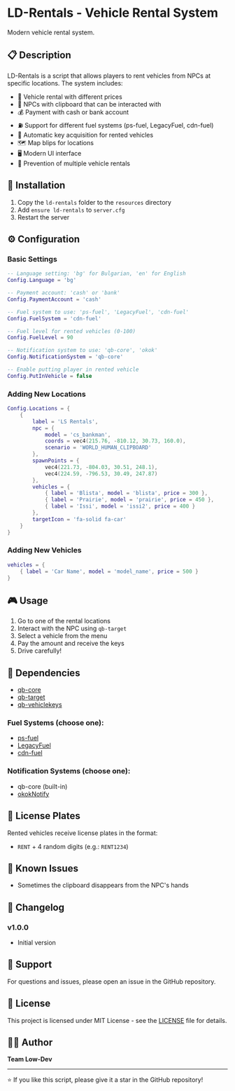 # LD-Rentals - Vehicle Rental System

Modern vehicle rental system.

## 📋 Description

LD-Rentals is a script that allows players to rent vehicles from NPCs at specific locations. The system includes:

- 🚗 Vehicle rental with different prices
- 🎯 NPCs with clipboard that can be interacted with
- 💰 Payment with cash or bank account
- ⛽ Support for different fuel systems (ps-fuel, LegacyFuel, cdn-fuel)
- 🔑 Automatic key acquisition for rented vehicles
- 🗺️ Map blips for locations
- 🖥️ Modern UI interface
- 🔄 Prevention of multiple vehicle rentals

## 🚀 Installation

1. Copy the `ld-rentals` folder to the `resources` directory
2. Add `ensure ld-rentals` to `server.cfg`
3. Restart the server

## ⚙️ Configuration

### Basic Settings

```lua
-- Language setting: 'bg' for Bulgarian, 'en' for English
Config.Language = 'bg'

-- Payment account: 'cash' or 'bank'
Config.PaymentAccount = 'cash'

-- Fuel system to use: 'ps-fuel', 'LegacyFuel', 'cdn-fuel'
Config.FuelSystem = 'cdn-fuel'

-- Fuel level for rented vehicles (0-100)
Config.FuelLevel = 90

-- Notification system to use: 'qb-core', 'okok'
Config.NotificationSystem = 'qb-core'

-- Enable putting player in rented vehicle
Config.PutInVehicle = false
```

### Adding New Locations

```lua
Config.Locations = {
    {
        label = 'LS Rentals',
        npc = {
            model = 'cs_bankman',
            coords = vec4(215.76, -810.12, 30.73, 160.0),
            scenario = 'WORLD_HUMAN_CLIPBOARD'
        },
        spawnPoints = {
            vec4(221.73, -804.03, 30.51, 248.1),
            vec4(224.59, -796.53, 30.49, 247.87)
        },
        vehicles = {
            { label = 'Blista', model = 'blista', price = 300 },
            { label = 'Prairie', model = 'prairie', price = 450 },
            { label = 'Issi', model = 'issi2', price = 400 }
        },
        targetIcon = 'fa-solid fa-car'
    }
}
```

### Adding New Vehicles

```lua
vehicles = {
    { label = 'Car Name', model = 'model_name', price = 500 }
}
```

## 🎮 Usage

1. Go to one of the rental locations
2. Interact with the NPC using `qb-target`
3. Select a vehicle from the menu
4. Pay the amount and receive the keys
5. Drive carefully!

## 🔧 Dependencies

- [qb-core](https://github.com/qbcore-framework/qb-core)
- [qb-target](https://github.com/qbcore-framework/qb-target)
- [qb-vehiclekeys](https://github.com/qbcore-framework/qb-vehiclekeys)

### Fuel Systems (choose one):
- [ps-fuel](https://github.com/Project-Sloth/ps-fuel)
- [LegacyFuel](https://github.com/InZidiuZ/LegacyFuel)
- [cdn-fuel](https://github.com/CodineDev/cdn-fuel)

### Notification Systems (choose one):
- qb-core (built-in)
- [okokNotify](https://okok.tebex.io/package/4724993)

## 🔑 License Plates

Rented vehicles receive license plates in the format:
- `RENT` + 4 random digits (e.g.: `RENT1234`)

## 🐛 Known Issues

- Sometimes the clipboard disappears from the NPC's hands

## 📝 Changelog

### v1.0.0
- Initial version

## 🤝 Support

For questions and issues, please open an issue in the GitHub repository.

## 📄 License

This project is licensed under MIT License - see the [LICENSE](LICENSE) file for details.

## 👨‍💻 Author

**Team Low-Dev**

---

⭐ If you like this script, please give it a star in the GitHub repository!
